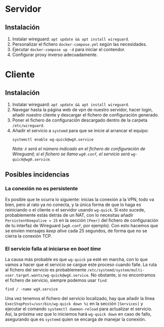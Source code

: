 # Servidor

## Instalación

1. Instalar wireguard: `apt update && apt install wireguard`.
2. Personalizar el fichero `docker-compose.yml` según las necesidades.
3. Ejecutar `docker-compose up -d` para iniciar el contendor.
4. Configurar proxy inverso adecuadamente.

# Cliente

## Instalación

1. Instalar wireguard: `apt update && apt install wireguard`.
2. Navegar hasta la página web de vpn de nuestro servidor, hacer login, añadir nuestro cliente y descargar el fichero de configuración generado.
3. Poner el fichero de configuración descargado dentro de la carpeta `/etc/wireguard`.
4. Añadir el servicio a `systemd` para que se inicie al arrancar el equipo:
    ```
    systemctl enable wg-quick@wgX.service
    ```
    *Nota: `X` será el número indicado en el fichero de configuración de Wireguard; si el fichero se llama `wg0.conf`, el servicio será `wg-quick@wg0.service`.*

## Posibles incidencias

### La conexión no es persistente

Es posible que te ocurra lo siguiente: inicias la conexión a la VPN, todo va bien, pero al rato ya no conecta, y la única forma de que lo haga es reiniciando o el cliente o el servidor usando `wg-quick`. Si esto sucede, probablemente estás detrás de un NAT, con lo necesitas añadir `PersistentKeepalive = 25` en la sección `[Peer]` del fichero de configuración de tu interfaz de Wireguard (`wg0.conf`, por ejemplo). Con esto hacemos que se envíen mensajes *keep alive* cada 25 segundos, de forma que no se cierra la conexión TCP.

### El servicio falla al iniciarse en *boot time*

La causa más probable es que `wg-quick` ya esté en marcha, con lo que vamos a hacer que el servicio se cargue este proceso cuando falle.
La ruta al fichero del servicio es probablemente `/etc/systemd/system/multi-user.target.wants/wg-quick@wgX.service`.
No obstante, si no encontramos el fichero de servicio, siempre podemos usar `find`:
```
find / -name wgX.service
```
Una vez tenemos el fichero del servicio localizado, hay que añadir la línea `ExecStopPost=/usr/bin/wg-quick down %i` en la sección `[Services]` y ejecutar el comando `systemctl daemon-reload` para actualizar el servicio. Así, la próxima vez que lo iniciemos hará `wg-quick down` en caso de fallo, asegurando que es `systemd` quien se encarga de manejar la conexión.

